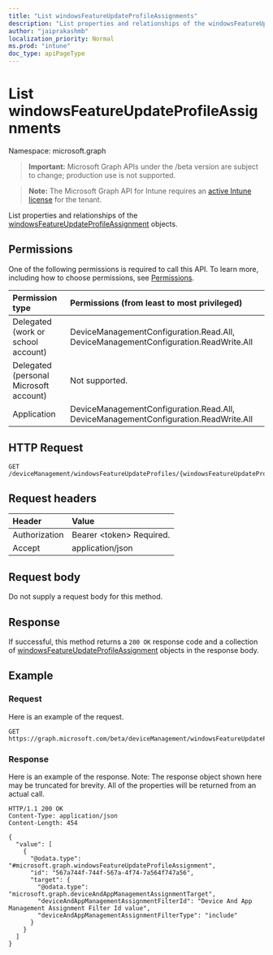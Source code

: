 ```yaml
---
title: "List windowsFeatureUpdateProfileAssignments"
description: "List properties and relationships of the windowsFeatureUpdateProfileAssignment objects."
author: "jaiprakashmb"
localization_priority: Normal
ms.prod: "intune"
doc_type: apiPageType
---
```


# List windowsFeatureUpdateProfileAssignments

Namespace: microsoft.graph

> **Important:** Microsoft Graph APIs under the /beta version are subject to change; production use is not supported.

> **Note:** The Microsoft Graph API for Intune requires an [active Intune license](https://go.microsoft.com/fwlink/?linkid=839381) for the tenant.

List properties and relationships of the [windowsFeatureUpdateProfileAssignment](../resources/intune-softwareupdate-windowsfeatureupdateprofileassignment.md) objects.

## Permissions
One of the following permissions is required to call this API. To learn more, including how to choose permissions, see [Permissions](/graph/permissions-reference).

|Permission type|Permissions (from least to most privileged)|
|:---|:---|
|Delegated (work or school account)|DeviceManagementConfiguration.Read.All, DeviceManagementConfiguration.ReadWrite.All|
|Delegated (personal Microsoft account)|Not supported.|
|Application|DeviceManagementConfiguration.Read.All, DeviceManagementConfiguration.ReadWrite.All|

## HTTP Request
<!-- {
  "blockType": "ignored"
}
-->
``` http
GET /deviceManagement/windowsFeatureUpdateProfiles/{windowsFeatureUpdateProfileId}/assignments
```

## Request headers
|Header|Value|
|:---|:---|
|Authorization|Bearer &lt;token&gt; Required.|
|Accept|application/json|

## Request body
Do not supply a request body for this method.

## Response
If successful, this method returns a `200 OK` response code and a collection of [windowsFeatureUpdateProfileAssignment](../resources/intune-softwareupdate-windowsfeatureupdateprofileassignment.md) objects in the response body.

## Example

### Request
Here is an example of the request.
``` http
GET https://graph.microsoft.com/beta/deviceManagement/windowsFeatureUpdateProfiles/{windowsFeatureUpdateProfileId}/assignments
```

### Response
Here is an example of the response. Note: The response object shown here may be truncated for brevity. All of the properties will be returned from an actual call.
``` http
HTTP/1.1 200 OK
Content-Type: application/json
Content-Length: 454

{
  "value": [
    {
      "@odata.type": "#microsoft.graph.windowsFeatureUpdateProfileAssignment",
      "id": "567a744f-744f-567a-4f74-7a564f747a56",
      "target": {
        "@odata.type": "microsoft.graph.deviceAndAppManagementAssignmentTarget",
        "deviceAndAppManagementAssignmentFilterId": "Device And App Management Assignment Filter Id value",
        "deviceAndAppManagementAssignmentFilterType": "include"
      }
    }
  ]
}
```
